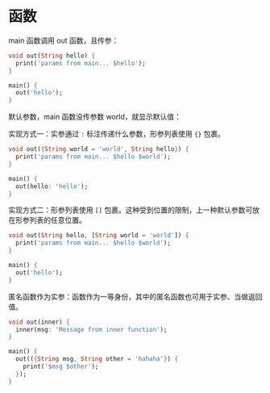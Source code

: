 # 函数

main 函数调用 out 函数，且传参：

``` dart
void out(String hello) {
  print('params from main... $hello');
}

main() {
  out('hello');
}
```

默认参数，main 函数没传参数 world，就显示默认值：

实现方式一：实参通过 `:` 标注传递什么参数，形参列表使用 `{}` 包裹。

``` dart
void out({String world = 'world', String hello}) {
  print('params from main... $hello $world');
}

main() {
  out(hello: 'hello');
}
```

实现方式二：形参列表使用 `[]` 包裹。这种受到位置的限制，上一种默认参数可放在形参列表的任意位置。

``` dart
void out(String hello, [String world = 'world']) {
  print('params from main... $hello $world');
}

main() {
  out('hello');
}
```

匿名函数作为实参：函数作为一等身份，其中的匿名函数也可用于实参、当做返回值。

``` dart
void out(inner) {
  inner(msg: 'Message from inner function');
}

main() {
  out(({String msg, String other = 'hahaha'}) {
    print('$msg $other');
  });
}
```
